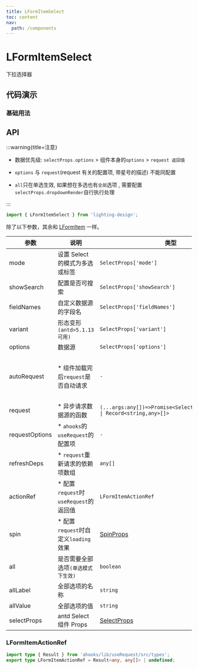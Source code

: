 ```yaml
---
title: LFormItemSelect
toc: content
nav:
  path: /components
---
```


# LFormItemSelect

下拉选择器

## 代码演示

### 基础用法

<code src='./demos/demo.tsx'></code>

<!-- <code src='./demos/Demo1.tsx'></code>

### 异步自动请求

<code src='./demos/Demo2.tsx'></code>

### 异步手动请求

<code src='./demos/Demo4.tsx'></code>

### 依赖项发生变化自动请求

<code src='./demos/Demo3.tsx'></code>

### antd.Select 组件的配置项

<code src='./demos/Demo5.tsx'></code> -->

## API

:::warning{title=注意}

- 数据优先级: `selectProps.options` > 组件本身的`options` > `request 返回值`

- `options` 与 `request`(request 有关的配置项, 带星号的描述) 不能同配置

- `all`只在单选生效, 如果想在多选也有`全部`选项 , 需要配置`selectProps.dropdownRender`自行执行处理

:::

```ts
import { LFormItemSelect } from 'lighting-design';
```

除了以下参数，其余和 [LFormItem](/components/form-item) 一样。

| 参数           | 说明                                   | 类型                                                                       | 默认值                                     |
| -------------- | -------------------------------------- | -------------------------------------------------------------------------- | ------------------------------------------ |
| mode           | 设置 Select 的模式为多选或标签         | `SelectProps['mode']`                                                      | `-`                                        |
| showSearch     | 配置是否可搜索                         | `SelectProps['showSearch']`                                                | `-`                                        |
| fieldNames     | 自定义数据源的字段名                   | `SelectProps['fieldNames']`                                                | `-`                                        |
| variant        | 形态变形 `(antd>5.1.13可用)`           | `SelectProps['variant']`                                                   | `-`                                        |
| options        | 数据源                                 | `SelectProps['options']`                                                   | `-`                                        |
| autoRequest    | \* 组件加载完后`request`是否自动请求   | `-`                                                                        | 配置了`options`始终为`false`, 反之为`true` |
| request        | \* 异步请求数据源的函数                | `(...args:any[])=>Promise<SelectProps['options'] \| Record<string,any>[]>` | `-`                                        |
| requestOptions | \* `ahooks`的`useRequest`的配置项      | `-`                                                                        | `-`                                        |
| refreshDeps    | \* `request`重新请求的依赖项数组       | `any[]`                                                                    | `-`                                        |
| actionRef      | \* 配置`request`时`useRequest`的返回值 | `LFormItemActionRef`                                                       | `-`                                        |
| spin           | \* 配置`request`时自定义`loading`效果  | [SpinProps]                                                                | `-`                                        |
| all            | 是否需要全部选项`(单选模式下生效)`     | `boolean `                                                                 | `false`                                    |
| allLabel       | 全部选项的名称                         | `string `                                                                  | `全部`                                     |
| allValue       | 全部选项的值                           | `string`                                                                   | `'all'`                                    |
| selectProps    | antd Select 组件 Props                 | [SelectProps]                                                              | `-`                                        |

### LFormItemActionRef

```ts
import type { Result } from 'ahooks/lib/useRequest/src/types';
export type LFormItemActionRef = Result<any, any[]> | undefined;
```

[SpinProps]: https://ant-design.antgroup.com/components/spin-cn#api
[SelectProps]: https://ant-design.antgroup.com/components/select-cn#api
